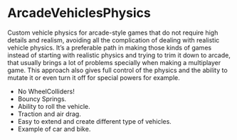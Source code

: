# ArcadeVehiclesPhysics

Custom vehicle physics for arcade-style games that do not require high details and realism, avoiding all the complication of dealing with realistic vehicle physics. It’s a preferable path in making those kinds of games instead of starting with realistic physics and trying to trim it down to arcade, that usually brings a lot of problems specially when making a multiplayer game. This approach also gives full control of the physics and the ability to mutate it or even turn it off for special powers for example.

- No WheelColliders!
- Bouncy Springs.
- Ability to roll the vehicle.
- Traction and air drag.
- Easy to extend and create different type of vehicles.
- Example of car and bike.
